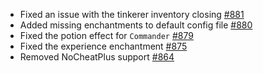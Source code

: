 - Fixed an issue with the tinkerer inventory closing [#881](https://github.com/Crazy-Crew/CrazyEnchantments/pull/881)
- Added missing enchantments to default config file [#880](https://github.com/Crazy-Crew/CrazyEnchantments/pull/880)
- Fixed the potion effect for `Commander` [#879](https://github.com/Crazy-Crew/CrazyEnchantments/pull/879)
- Fixed the experience enchantment [#875](https://github.com/Crazy-Crew/CrazyEnchantments/pull/875)
- Removed NoCheatPlus support [#864](https://github.com/Crazy-Crew/CrazyEnchantments/pull/864)